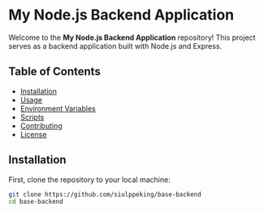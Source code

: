 # My Node.js Backend Application

Welcome to the **My Node.js Backend Application** repository! This project serves as a backend application built with Node.js and Express. 

## Table of Contents

- [Installation](#installation)
- [Usage](#usage)
- [Environment Variables](#environment-variables)
- [Scripts](#scripts)
- [Contributing](#contributing)
- [License](#license)

## Installation

First, clone the repository to your local machine:

```bash
git clone https://github.com/siulppeking/base-backend
cd base-backend